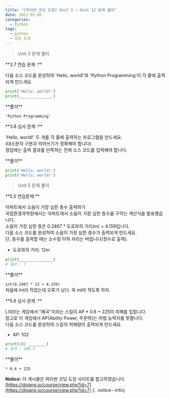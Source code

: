 ```yaml
---
title: "[파이썬 코딩 도장] Unit 3 ~ Unit 12 문제 풀이"
date: 2022-01-05
categories:
  - Python
tags:
  - python
  - 코딩 도장
---
```


> Unit 3 문제 풀이

<div class="notice--success" markdown="1">
**3.7 연습 문제 :** 

다음 소스 코드를 완성하여 'Hello, world!'와 'Python Programming'이 각 줄에 출력되게 만드세요. 

```python
print('Hello, world!')
print(_______________)
```
</div>

<div class="notice" markdown="1">
**풀이** 

`'Python Programming'`
</div>

<div class="notice--success" markdown="1">
**3.8 심사 문제 :** 

'Hello, world!' 두 개를 각 줄에 출력하는 프로그램을 만드세요.<br>
(대소문자 구분과 띄어쓰기가 정확해야 합니다)<br>
정답에는 출력 결과를 만족하는 전체 소스 코드를 입력해야 합니다.
</div>

<div class="notice" markdown="1">
**풀이** 

```python
print('Hello, world!')
print('Hello, world!')
```
</div>

> Unit 5 문제 풀이

<div class="notice--danger" markdown="1">
**5.5 연습문제:** 

아파트에서 소음이 가장 심한 층수 출력하기<br>
국립환경과학원에서는 아파트에서 소음이 가장 심한 층수를 구하는 계산식을 발표했습니다.<br>
소음이 가장 심한 층은 0.2467 * 도로와의 거리(m) + 4.159입니다.<br>
다음 소스 코드를 완성하여 소음이 가장 심한 층수가 출력되게 만드세요.<br>
단, 층수를 출력할 때는 소수점 이하 자리는 버립니다(정수로 출력).<br>
- 도로와의 거리: 12m

```python
print(_______________)
# 결과 : 7
```
</div>

<div class="notice" markdown="1">
**풀이** 

`int(0.2467 * 12 + 4.159)`<br>
처음에 Int라 적었는데 오류가 났다. 꼭 int라 적도록 하자.
</div>

<div class="notice--success" markdown="1">
**5.6 심사 문제 :** 

L이라는 게임에서 "왜곡"이라는 스킬이 AP * 0.6 + 225의 피해를 입힙니다.<br>
참고로 이 게임에서 AP(Ability Power, 주문력)는 마법 능력치를 뜻합니다.<br>
다음 소스 코드를 완성하여 스킬의 피해량이 출력되게 만드세요.<br>
- AP: 102
```python
print(102 ________)
# 결과 : 286.2
```
</div>

<div class="notice" markdown="1">
**풀이** 

`* 0.6 + 225`
</div>



**Notice:** 이 게시물은 파이썬 코딩 도장 사이트를 참고하였습니다.
[https://dojang.io/course/view.php?id=7](https://dojang.io/course/view.php?id=7)
{: .notice--info}
